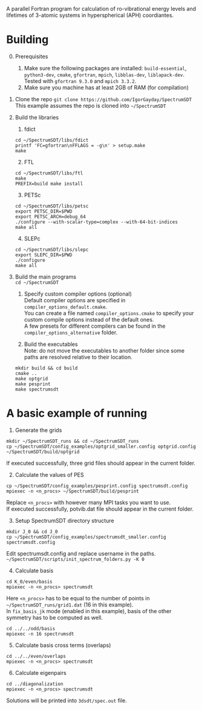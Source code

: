 A parallel Fortran program for calculation of ro-vibrational energy levels and lifetimes of 3-atomic systems in hyperspherical (APH) coordiantes.

# Building

0. Prerequisites
    1. Make sure the following packages are installed: `build-essential`, `python3-dev`, `cmake`, `gfortran`, `mpich`, `libblas-dev`, `liblapack-dev`.  
    Tested with `gfortran 9.3.0` and `mpich 3.3.2`.
    2. Make sure you machine has at least 2GB of RAM (for compilation)

1. Clone the repo
`git clone https://github.com/IgorGayday/SpectrumSDT`  
This example assumes the repo is cloned into `~/SpectrumSDT`

2. Build the libraries

    1. fdict
    ```
    cd ~/SpectrumSDT/libs/fdict
    printf 'FC=gfortran\nFFLAGS = -g\n' > setup.make
    make
    ```

    2. FTL
    ```
    cd ~/SpectrumSDT/libs/ftl
    make
    PREFIX=build make install
    ```

    3. PETSc
    ```
    cd ~/SpectrumSDT/libs/petsc
    export PETSC_DIR=$PWD
    export PETSC_ARCH=debug_64
    ./configure --with-scalar-type=complex --with-64-bit-indices
    make all
    ```

    4. SLEPc
    ```
    cd ~/SpectrumSDT/libs/slepc
    export SLEPC_DIR=$PWD
    ./configure
    make all
    ```

3. Build the main programs  
`cd ~/SpectrumSDT`

    1. Specify custom compiler options (optional)  
    Default compiler options are specified in `compiler_options_default.cmake`.  
    You can create a file named `compiler_options.cmake` to specify your custom compile options instead of the default ones.  
    A few presets for different compilers can be found in the `compiler_options_alternative` folder.

    2. Build the executables  
    Note: do not move the executables to another folder since some paths are resolved relative to their location.  
    ```
    mkdir build && cd build
    cmake ..
    make optgrid
    make pesprint
    make spectrumsdt
    ```

# A basic example of running

1. Generate the grids
```
mkdir ~/SpectrumSDT_runs && cd ~/SpectrumSDT_runs
cp ~/SpectrumSDT/config_examples/optgrid_smaller.config optgrid.config
~/SpectrumSDT/build/optgrid
```
If executed successfully, three grid files should appear in the current folder.

2. Calculate the values of PES
```
cp ~/SpectrumSDT/config_examples/pesprint.config spectrumsdt.config
mpiexec -n <n_procs> ~/SpectrumSDT/build/pesprint
```
Replace `<n_procs>` with however many MPI tasks you want to use.  
If executed successfully, potvib.dat file should appear in the current folder.

3. Setup SpectrumSDT directory structure
```
mkdir J_0 && cd J_0
cp ~/SpectrumSDT/config_examples/spectrumsdt_smaller.config spectrumsdt.config
```
Edit spectrumsdt.config and replace username in the paths.  
`~/SpectrumSDT/scripts/init_spectrum_folders.py -K 0`

4. Calculate basis
```
cd K_0/even/basis
mpiexec -n <n_procs> spectrumsdt
```
Here `<n_procs>` has to be equal to the number of points in `~/SpectrumSDT_runs/grid1.dat` (16 in this example).  
In `fix_basis_jk` mode (enabled in this example), basis of the other symmetry has to be computed as well.  
```
cd ../../odd/basis
mpiexec -n 16 spectrumsdt
```

5. Calculate basis cross terms (overlaps)
```
cd ../../even/overlaps
mpiexec -n <n_procs> spectrumsdt
```

6. Calculate eigenpairs
```
cd ../diagonalization
mpiexec -n <n_procs> spectrumsdt
```
Solutions will be printed into `3dsdt/spec.out` file.
